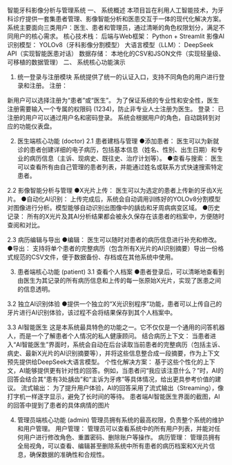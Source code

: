 智能牙科影像分析与管理系统
一、 系统概述
本项目旨在利用人工智能技术，为牙科诊疗提供一套集患者管理、影像智能分析和医患交互于一体的现代化解决方案。
系统主要面向三类用户：医生、患者和管理员，通过清晰的角色权限划分，满足不同用户的核心需求。
核心技术栈：
后端与Web框架： Python + Streamlit
影像AI识别模型： YOLOv8（牙科影像分割模型）
大语言模型（LLM）： DeepSeek API（实现智能医患对话）
数据存储： 本地化的CSV和JSON文件（实现轻量级、可移植的数据管理）
二、 系统核心功能演示
1. 统一登录与注册模块
系统提供了统一的认证入口，支持不同角色的用户进行登录和注册。
注册：

新用户可以选择注册为“患者”或“医生”。
为了保证系统的专业性和安全性，医生注册需要输入一个专属的权限码 (1234)，防止非专业人士注册为医生。
登录：
已注册的用户可以通过用户名和密码登录。
系统会根据用户的角色，自动跳转到对应的功能仪表盘。

2. 医生端核心功能 (doctor)
2.1 患者建档与管理
●添加患者： 医生可以为新就诊的患者创建详细的电子病历，包括基本信息（姓名、性别、出生日期）和专业的病历信息（主诉、现病史、既往史、治疗计划等）。
●查看与搜索： 医生可以查看所有由自己管理的患者列表，并能通过姓名或联系方式快速搜索特定患者。

2.2 影像智能分析与管理
●X光片上传： 医生可以为选定的患者上传新的牙齿X光片。
●自动化AI识别： 上传完成后，系统会自动调用训练好的YOLOv8分割模型对图像进行分析。模型能够自动识别出图像中的龋齿和牙周病病变区域。
●历史记录： 所有的X光片及其AI分析结果都会被永久保存在该患者的档案中，方便随时查阅和对比。

2.3 病历编辑与导出
●编辑： 医生可以随时对患者的病历信息进行补充和修改。
●导出： 支持将单个患者的完整病历（包含所有X光片的AI识别摘要）导出一份格式规范的CSV文件，便于数据备份、存档或在其他系统中使用。

3. 患者端核心功能 (patient)
3.1 查看个人档案
●患者登录后，可以清晰地查看到由医生为其记录的所有病历信息和上传的每一张原始X光片，实现了医患之间的信息透明。

3.2 独立AI识别体验
●提供一个独立的“X光识别程序”功能，患者可以上传自己的牙片进行AI识别体验，该过程不会将结果保存到其个人档案中。

3.3 AI智能医生
这是本系统最具特色的功能之一。它不仅仅是一个通用的问答机器人，而是一个了解患者个人情况的私人健康顾问。
结合病历上下文： 当患者进入“AI智能医生”界面时，系统会自动在后台读取当前患者的完整病历（包括主诉、病史、最新X光片的AI识别摘要等），并将这些信息整合成一段摘要，作为上下文预先提供给DeepSeek大语言模型。
个性化解决方案： 基于这些个性化的上下文，AI能够提供更有针对性的回答。例如，当患者问“我应该注意什么？”时，AI的回答会结合其“患有3处龋齿”和“主诉为牙疼”等具体情况，给出更具参考价值的建议。
流式输出： 为了提升用户体验，AI的回答采用了流式输出（Streaming），像打字机一样逐字显示，避免了长时间的等待。
患者端AI智能医生界面的截图，AI的回答中提到了患者的具体病情的图片

4. 管理员端核心功能 (admin)
管理员拥有系统的最高权限，负责整个系统的维护和用户管理。
用户管理： 管理员可以查看系统中的所有用户列表，并能对任何用户进行修改角色、重置密码、删除账户等操作。
病历管理： 管理员拥有全局视角，可以查看、编辑甚至删除系统中所有患者的病历档案和X光片信息，确保数据的准确性和合规性。
